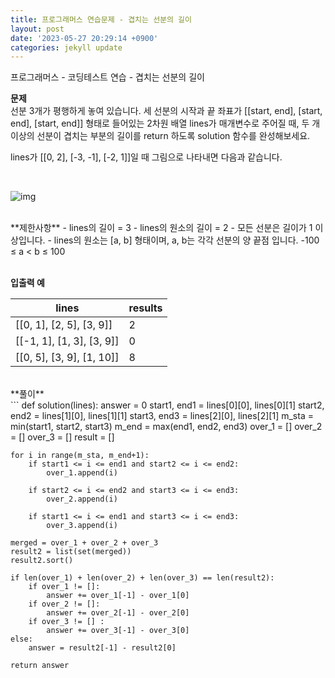 ```yaml
---
title: 프로그래머스 연습문제 - 겹치는 선분의 길이
layout: post
date: '2023-05-27 20:29:14 +0900'
categories: jekyll update
---
```


프로그래머스 - 코딩테스트 연습 - 겹치는 선분의 길이
<br>

**문제**<br>
선분 3개가 평행하게 놓여 있습니다. 세 선분의 시작과 끝 좌표가 [[start, end], [start, end], [start, end]] 형태로 들어있는 2차원 배열 lines가 매개변수로 주어질 때, 두 개 이상의 선분이 겹치는 부분의 길이를 return 하도록 solution 함수를 완성해보세요.

lines가 [[0, 2], [-3, -1], [-2, 1]]일 때 그림으로 나타내면 다음과 같습니다.


<br>

![img](https://github.com/Son-Bin-O/son-bin-o.github.io/blob/main/images/line.png?raw=true)
<!-- <img src="/images/line.png"> -->


<br>
**제한사항**
- lines의 길이 = 3
- lines의 원소의 길이 = 2
- 모든 선분은 길이가 1 이상입니다.
- lines의 원소는 [a, b] 형태이며, a, b는 각각 선분의 양 끝점 입니다.
-100 ≤ a < b ≤ 100
<br><br>

**입출력 예**

| lines | results |
| -------- | -------- |
|[[0, 1], [2, 5], [3, 9]] | 2 |
|[[-1, 1], [1, 3], [3, 9]] | 0 |
|[[0, 5], [3, 9], [1, 10]] | 8 |


<br>
**풀이**
<br>
```
def solution(lines):
    answer = 0
    start1, end1 = lines[0][0], lines[0][1]
    start2, end2 = lines[1][0], lines[1][1]
    start3, end3 = lines[2][0], lines[2][1]
    m_sta = min(start1, start2, start3)
    m_end = max(end1, end2, end3)
    over_1 = []
    over_2 = []
    over_3 = []
    result = []
    
    for i in range(m_sta, m_end+1):
        if start1 <= i <= end1 and start2 <= i <= end2:
            over_1.append(i)
    
        if start2 <= i <= end2 and start3 <= i <= end3:
            over_2.append(i)
            
        if start1 <= i <= end1 and start3 <= i <= end3:
            over_3.append(i)
    
    merged = over_1 + over_2 + over_3
    result2 = list(set(merged))
    result2.sort()
            
    if len(over_1) + len(over_2) + len(over_3) == len(result2):
        if over_1 != []:
            answer += over_1[-1] - over_1[0]
        if over_2 != []:
            answer += over_2[-1] - over_2[0]
        if over_3 != [] :
            answer += over_3[-1] - over_3[0]
    else:
        answer = result2[-1] - result2[0]

    return answer
```
